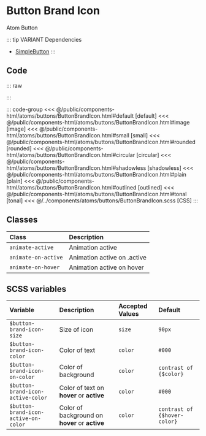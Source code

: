 # Button Brand Icon 
<Badge type="tip">Atom</Badge> <Badge type="info">Button</Badge>

::: tip VARIANT Dependencies
- [SimpleButton](/atoms/buttons/SimpleButton)
:::

## Code

::: raw
<div class="dev-section">
    <!--@include: ../../public/components-html/atoms/buttons/ButtonBrandIcon.html -->
</div>
:::

::: code-group
<<< @/public/components-html/atoms/buttons/ButtonBrandIcon.html#default [default]
<<< @/public/components-html/atoms/buttons/ButtonBrandIcon.html#image [image]
<<< @/public/components-html/atoms/buttons/ButtonBrandIcon.html#small [small]
<<< @/public/components-html/atoms/buttons/ButtonBrandIcon.html#rounded [rounded]
<<< @/public/components-html/atoms/buttons/ButtonBrandIcon.html#circular [circular]
<<< @/public/components-html/atoms/buttons/ButtonBrandIcon.html#shadowless [shadowless]
<<< @/public/components-html/atoms/buttons/ButtonBrandIcon.html#plain [plain]
<<< @/public/components-html/atoms/buttons/ButtonBrandIcon.html#outlined [outlined]
<<< @/public/components-html/atoms/buttons/ButtonBrandIcon.html#tonal [tonal]
<<< @/../components/atoms/buttons/ButtonBrandIcon.scss [CSS]
:::


## Classes

| Class               | Description                  |
|:--------------------|:-----------------------------|
| `animate-active`    | Animation active             |
| `animate-on-active` | Animation active on .active  |
| `animate-on-hover`  | Animation active on hover    |

## SCSS variables

| Variable                             | Description                                    | Accepted Values | Default                      |
|:-------------------------------------|:-----------------------------------------------|:----------------|:-----------------------------|
| `$button-brand-icon-size`            | Size of icon                                   | `size`          | `90px`                       |
| `$button-brand-icon-color`           | Color of text                                  | `color`         | `#000`                       |
| `$button-brand-icon-on-color`        | Color of background                            | `color`         | `contrast of {$color}`       |
| `$button-brand-icon-active-color`    | Color of text on **hover** or **active**       | `color`         | `#000`                       |
| `$button-brand-icon-active-on-color` | Color of background on **hover** or **active** | `color`         | `contrast of {$hover-color}` |

<style lang="scss">
@use "docs/theme.scss" as theme;
@use "components/atoms/buttons/ButtonBrandIcon.scss" as * with (
    $button-brand-icon-color: theme.$primary-color,
    $button-brand-icon-active-color: theme.$secondary-color,
);
</style>